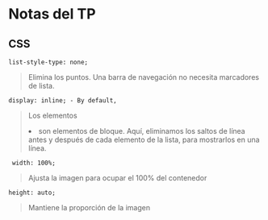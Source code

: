 # Notas del TP

## CSS
    list-style-type: none;
> Elimina los puntos. Una barra de navegación no necesita marcadores de lista.

    display: inline; - By default,
>Los elementos <li> son elementos de bloque. Aquí, eliminamos los saltos de línea antes y después de cada elemento de la lista, para mostrarlos en una línea.

     width: 100%; 
>Ajusta la imagen para ocupar el 100% del contenedor

    height: auto;
> Mantiene la proporción de la imagen